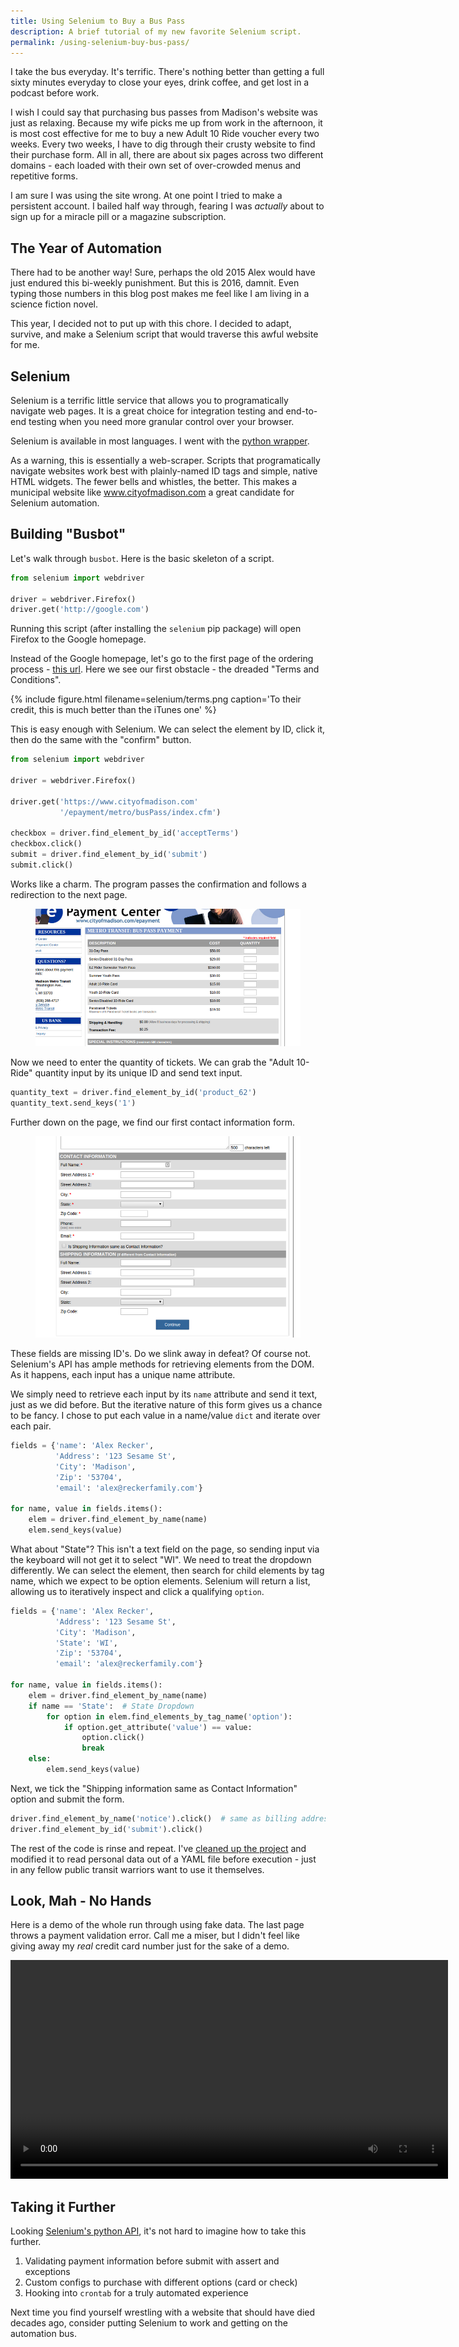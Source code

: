 ```yaml
---
title: Using Selenium to Buy a Bus Pass
description: A brief tutorial of my new favorite Selenium script.
permalink: /using-selenium-buy-bus-pass/
---
```


I take the bus everyday. It's terrific. There's nothing better than
getting a full sixty minutes everyday to close your eyes, drink
coffee, and get lost in a podcast before work.

I wish I could say that purchasing bus passes from Madison's website
was just as relaxing. Because my wife picks me up from work in the
afternoon, it is most cost effective for me to buy a new Adult 10 Ride
voucher every two weeks. Every two weeks, I have to dig through their
crusty website to find their purchase form. All in all, there are
about six pages across two different domains - each loaded with their
own set of over-crowded menus and repetitive forms.

I am sure I was using the site wrong. At one point I tried to make a
persistent account. I bailed half way through, fearing I was
_actually_ about to sign up for a miracle pill or a magazine
subscription.

## The Year of Automation

There had to be another way! Sure, perhaps the old 2015 Alex would
have just endured this bi-weekly punishment. But this is 2016,
damnit. Even typing those numbers in this blog post makes me feel like
I am living in a science fiction novel.

This year, I decided not to put up with this chore. I decided to
adapt, survive, and make a Selenium script that would traverse this
awful website for me.

## Selenium

Selenium is a terrific little service that allows you to
programatically navigate web pages. It is a great choice for
integration testing and end-to-end testing when you need more granular
control over your browser.

Selenium is available in most languages. I went with the [python
wrapper].

As a warning, this is essentially a web-scraper. Scripts that
programatically navigate websites work best with plainly-named ID tags
and simple, native HTML widgets. The fewer bells and whistles, the
better. This makes a municipal website like www.cityofmadison.com a
great candidate for Selenium automation.

[python wrapper]: http://selenium-python.readthedocs.org/

## Building "Busbot"

Let's walk through `busbot`. Here is the basic skeleton of a script.

``` python
from selenium import webdriver

driver = webdriver.Firefox()
driver.get('http://google.com')
```

Running this script (after installing the `selenium` pip package) will
open Firefox to the Google homepage.

Instead of the Google homepage, let's go to the first page of the
ordering process - [this url]. Here we see our first obstacle - the
dreaded "Terms and Conditions".

[this url]: https://www.cityofmadison.com/epayment/metro/busPass/index.cfm

{% include figure.html
filename=selenium/terms.png
caption='To their credit, this is much better than the iTunes one' %}

This is easy enough with Selenium. We can select the element by ID,
click it, then do the same with the "confirm" button.

``` python
from selenium import webdriver

driver = webdriver.Firefox()

driver.get('https://www.cityofmadison.com'
           '/epayment/metro/busPass/index.cfm')

checkbox = driver.find_element_by_id('acceptTerms')
checkbox.click()
submit = driver.find_element_by_id('submit')
submit.click()
```

Works like a charm. The program passes the confirmation and follows a
redirection to the next page.

<figure>
  <a href="/images/selenium/selenium1.png">
    <img alt="selenium selenium1" src="/images/selenium/selenium1.png"/>
  </a>
</figure>

Now we need to enter the quantity of tickets. We can grab the "Adult
10-Ride" quantity input by its unique ID and send text input.

``` python
quantity_text = driver.find_element_by_id('product_62')
quantity_text.send_keys('1')
```

Further down on the page, we find our first contact information form.

<figure>
  <a href="/images/selenium/selenium2.png">
    <img alt="selenium selenium2" src="/images/selenium/selenium2.png"/>
  </a>
</figure>

These fields are missing ID's. Do we slink away in defeat? Of course
not. Selenium's API has ample methods for retrieving elements from the
DOM. As it happens, each input has a unique name attribute.

We simply need to retrieve each input by its `name` attribute and send
it text, just as we did before. But the iterative nature of this form
gives us a chance to be fancy. I chose to put each value in a
name/value `dict` and iterate over each pair.

``` python
fields = {'name': 'Alex Recker',
          'Address': '123 Sesame St',
          'City': 'Madison',
          'Zip': '53704',
          'email': 'alex@reckerfamily.com'}

for name, value in fields.items():
    elem = driver.find_element_by_name(name)
    elem.send_keys(value)
```

What about "State"? This isn't a text field on the page, so sending
input via the keyboard will not get it to select "WI". We need to
treat the dropdown differently. We can select the element, then search
for child elements by tag name, which we expect to be option
elements. Selenium will return a list, allowing us to iteratively
inspect and click a qualifying `option`.

``` python
fields = {'name': 'Alex Recker',
          'Address': '123 Sesame St',
          'City': 'Madison',
          'State': 'WI',
          'Zip': '53704',
          'email': 'alex@reckerfamily.com'}

for name, value in fields.items():
    elem = driver.find_element_by_name(name)
    if name == 'State':  # State Dropdown
        for option in elem.find_elements_by_tag_name('option'):
            if option.get_attribute('value') == value:
                option.click()
                break
    else:
        elem.send_keys(value)
```

Next, we tick the "Shipping information same as Contact Information"
option and submit the form.

``` python
driver.find_element_by_name('notice').click()  # same as billing address...
driver.find_element_by_id('submit').click()
```

The rest of the code is rinse and repeat. I've [cleaned up the project]
and modified it to read personal data out of a YAML file before
execution - just in any fellow public transit warriors want to use it
themselves.

[cleaned up the project]: https://github.com/arecker/busbot

## Look, Mah - No Hands

Here is a demo of the whole run through using fake data. The last page
throws a payment validation error. Call me a miser, but I didn't feel
like giving away my _real_ credit card number just for the sake of a
demo.

<video controls width="700">
<source src="/vids/buspass.webm" type="video/webm">
    Sorry, your browser doesn't support embedded videos.
</video>

## Taking it Further

Looking [Selenium's python API], it's not hard to imagine how to take
this further. 

[Selenium's python API]: http://selenium-python.readthedocs.org/


1. Validating payment information before submit with assert and
   exceptions
2. Custom configs to purchase with different options (card or check)
3. Hooking into `crontab` for a truly automated experience

Next time you find yourself wrestling with a website that should have
died decades ago, consider putting Selenium to work and getting on the
automation bus.
